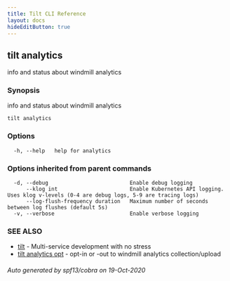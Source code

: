 ```yaml
---
title: Tilt CLI Reference
layout: docs
hideEditButton: true
---
```

## tilt analytics

info and status about windmill analytics

### Synopsis

info and status about windmill analytics

```
tilt analytics
```

### Options

```
  -h, --help   help for analytics
```

### Options inherited from parent commands

```
  -d, --debug                          Enable debug logging
      --klog int                       Enable Kubernetes API logging. Uses klog v-levels (0-4 are debug logs, 5-9 are tracing logs)
      --log-flush-frequency duration   Maximum number of seconds between log flushes (default 5s)
  -v, --verbose                        Enable verbose logging
```

### SEE ALSO

* [tilt](tilt.html)	 - Multi-service development with no stress
* [tilt analytics opt](tilt_analytics_opt.html)	 - opt-in or -out to windmill analytics collection/upload

###### Auto generated by spf13/cobra on 19-Oct-2020
